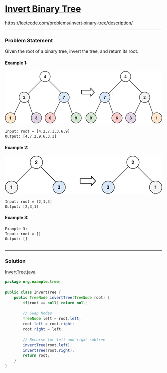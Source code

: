 # [Invert Binary Tree](https://leetcode.com/problems/invert-binary-tree/description/)
https://leetcode.com/problems/invert-binary-tree/description/
<hr />

### Problem Statement
Given the root of a binary tree, invert the tree, and return its root.

#### Example 1:
![image](./invert1-tree.jpg)
```
Input: root = [4,2,7,1,3,6,9]
Output: [4,7,2,9,6,3,1]

```
#### Example 2:
![image](./invert2-tree.jpg)
```
Input: root = [2,1,3]
Output: [2,3,1]

```
#### Example 3:

```
Example 3:
Input: root = []
Output: []
 
```

<hr />

### Solution

[InvertTree.java](../../src/main/java/org/example/tree/InvertTree.java)

```java
package org.example.tree;

public class InvertTree {
    public TreeNode invertTree(TreeNode root) {
        if(root == null) return null;

        // Swap Nodes
        TreeNode left = root.left;
        root.left = root.right;
        root.right = left;

        // Recurse for left and right subtree
        invertTree(root.left);
        invertTree(root.right);
        return root;
    }
}

```